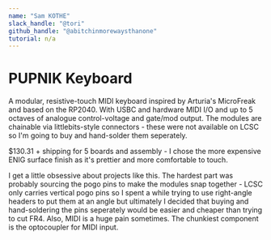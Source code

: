 ```yaml
---
name: "Sam KOTHE"
slack_handle: "@tori"
github_handle: "@abitchinmorewaysthanone"
tutorial: n/a
---
```


# PUPNIK Keyboard

<!-- Describe your board in 2-3 sentences. What are you making? What will it do? -->
A modular, resistive-touch MIDI keyboard inspired by Arturia's MicroFreak and based on the RP2040.
With USBC and hardware MIDI I/O and up to 5 octaves of analogue control-voltage and gate/mod output.
The modules are chainable via littlebits-style connectors - these were not available on LCSC so I'm going to buy
and hand-solder them seperately.

<!-- How much is it going to cost? -->
$130.31 + shipping for 5 boards and assembly - I chose the more expensive ENIG surface finish as it's prettier and
more comfortable to touch.

<!-- Tell us a little bit about your design process. What were some challenges? What helped? ***Totally optional*** -->
I get a little obsessive about projects like this. The hardest part was probably sourcing the pogo pins to make the
modules snap together - LCSC only carries vertical pogo pins so I spent a while trying to use right-angle headers to
put them at an angle but ultimately I decided that buying and hand-soldering the pins seperately would be easier and
cheaper than trying to cut FR4. Also, MIDI is a huge pain sometimes. The chunkiest component is the optocoupler for
MIDI input.
